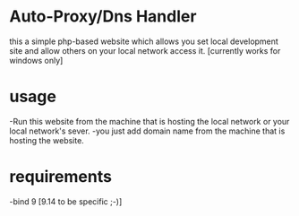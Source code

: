 # Auto-Proxy/Dns Handler
this a simple php-based website 
which allows you set local development
site and allow others on your local network access it.
[currently works for windows only]

# usage
-Run this website from the machine that is hosting the local 
 network or your local network's sever.
-you just add domain name from the machine that is 
hosting the website.

# requirements
-bind 9 [9.14 to be specific ;-)]
